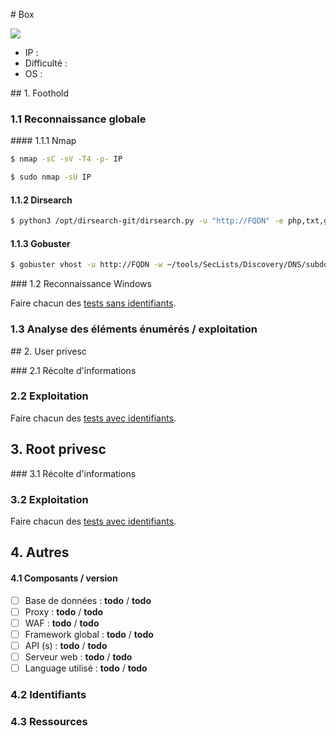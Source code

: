 # Box

![](img/pic.png)

* IP :
* Difficulté :
* OS :



## 1. Foothold

### 1.1 Reconnaissance globale

#### 1.1.1 Nmap

```bash
$ nmap -sC -sV -T4 -p- IP

```

```bash
$ sudo nmap -sU IP

```

#### 1.1.2 Dirsearch

```bash
$ python3 /opt/dirsearch-git/dirsearch.py -u "http://FQDN" -e php,txt,go,json --random-agent -x 500,404,400

```

#### 1.1.3 Gobuster

```bash
$ gobuster vhost -u http://FQDN -w ~/tools/SecLists/Discovery/DNS/subdomains-top1million-110000.txt -t 20 | grep 200

```



### 1.2 Reconnaissance Windows

Faire chacun des [tests sans identifiants](attaques_sans_id.md).



### 1.3 Analyse des éléments énumérés / exploitation





## 2. User privesc

### 2.1 Récolte d'informations



### 2.2 Exploitation

Faire chacun des [tests avec identifiants](attaques_avec_id.md).



## 3. Root privesc

### 3.1 Récolte d'informations



### 3.2 Exploitation

Faire chacun des [tests avec identifiants](attaques_avec_id.md).



## 4. Autres

#### 4.1 Composants / version

- [ ] Base de données : **todo** / **todo**
- [ ] Proxy : **todo** / **todo**
- [ ] WAF : **todo** / **todo**
- [ ] Framework global : **todo** / **todo**
- [ ] API (s) :  **todo** / **todo**
- [ ] Serveur web : **todo** / **todo**
- [ ] Language utilisé : **todo** / **todo**

### 4.2 Identifiants



### 4.3 Ressources

